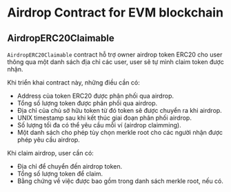 # Airdrop Contract for EVM blockchain

## AirdropERC20Claimable

`AirdropERC20Claimable` contract hỗ trợ owner airdrop token ERC20 cho user thông qua một danh sách địa chỉ các user, user sẽ tự mình claim token được nhận.

Khi triển khai contract này, những điều cần có:

- Address của token ERC20 được phân phối qua airdrop.
- Tổng số lượng token được phân phối qua airdrop.
- Địa chỉ của chủ sở hữu token từ đó token sẽ được chuyển ra khi airdrop.
- UNIX timestamp sau khi kết thúc giai đoạn phân phối airdrop.
- Số lượng tối đa có thể yêu cầu mỗi ví (airdrop claimming).
- Một danh sách cho phép tùy chọn merkle root cho các người nhận được phép yêu cầu airdrop.

Khi claim airdrop, user cần có:

- Địa chỉ để chuyển đến airdrop token.
- Tổng số lượng token để claim.
- Bằng chứng về việc được bao gồm trong danh sách merkle root, nếu có.